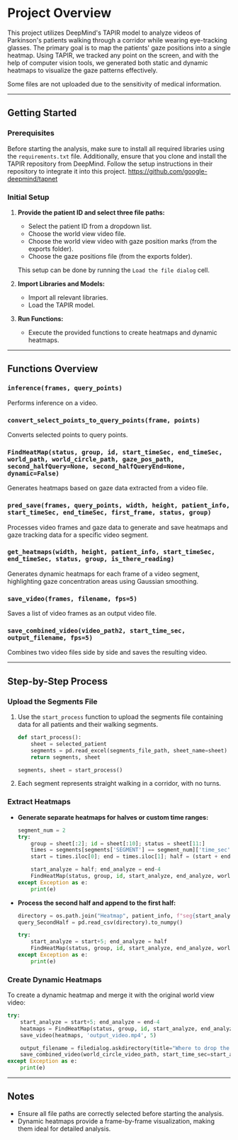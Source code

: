 # Project Overview

This project utilizes DeepMind's TAPIR model to analyze videos of Parkinson's patients walking through a corridor while wearing eye-tracking glasses. The primary goal is to map the patients' gaze positions into a single heatmap. Using TAPIR, we tracked any point on the screen, and with the help of computer vision tools, we generated both static and dynamic heatmaps to visualize the gaze patterns effectively.

Some files are not uploaded due to the sensitivity of medical information.

---

## Getting Started

### Prerequisites

Before starting the analysis, make sure to install all required libraries using the `requirements.txt` file.
Additionally, ensure that you clone and install the TAPIR repository from DeepMind. Follow the setup instructions in their repository to integrate it into this project.
https://github.com/google-deepmind/tapnet

### Initial Setup

1. **Provide the patient ID and select three file paths:**

   - Select the patient ID from a dropdown list.
   - Choose the world view video file.
   - Choose the world view video with gaze position marks (from the exports folder).
   - Choose the gaze positions file (from the exports folder).

   This setup can be done by running the `Load the file dialog` cell.

2. **Import Libraries and Models:**

   - Import all relevant libraries.
   - Load the TAPIR model.

3. **Run Functions:**

   - Execute the provided functions to create heatmaps and dynamic heatmaps.

---

## Functions Overview

### `inference(frames, query_points)`

Performs inference on a video.

### `convert_select_points_to_query_points(frame, points)`

Converts selected points to query points.

### `FindHeatMap(status, group, id, start_timeSec, end_timeSec, world_path, world_circle_path, gaze_pos_path, second_halfQuery=None, second_halfQueryEnd=None, dynamic=False)`

Generates heatmaps based on gaze data extracted from a video file.

### `pred_save(frames, query_points, width, height, patient_info, start_timeSec, end_timeSec, first_frame, status, group)`

Processes video frames and gaze data to generate and save heatmaps and gaze tracking data for a specific video segment.

### `get_heatmaps(width, height, patient_info, start_timeSec, end_timeSec, status, group, is_there_reading)`

Generates dynamic heatmaps for each frame of a video segment, highlighting gaze concentration areas using Gaussian smoothing.

### `save_video(frames, filename, fps=5)`

Saves a list of video frames as an output video file.

### `save_combined_video(video_path2, start_time_sec, output_filename, fps=5)`

Combines two video files side by side and saves the resulting video.

---

## Step-by-Step Process

### Upload the Segments File

1. Use the `start_process` function to upload the segments file containing data for all patients and their walking segments.

   ```python
   def start_process():
       sheet = selected_patient
       segments = pd.read_excel(segments_file_path, sheet_name=sheet)
       return segments, sheet

   segments, sheet = start_process()
   ```

2. Each segment represents straight walking in a corridor, with no turns.

### Extract Heatmaps

- **Generate separate heatmaps for halves or custom time ranges:**

  ```python
  segment_num = 2
  try:
      group = sheet[:2]; id = sheet[:10]; status = sheet[11:]
      times = segments[segments['SEGMENT'] == segment_num]['time_sec']
      start = times.iloc[0]; end = times.iloc[1]; half = (start + end) / 2

      start_analyze = half; end_analyze = end-4
      FindHeatMap(status, group, id, start_analyze, end_analyze, world_video_path, world_circle_video_path, gaze_pos_path, second_halfQuery=None)
  except Exception as e:
      print(e)
  ```

- **Process the second half and append to the first half:**

  ```python
  directory = os.path.join("Heatmap", patient_info, f"seg{start_analyze}_{end_analyze}", 'gaze-data.csv')
  query_SecondHalf = pd.read_csv(directory).to_numpy()

  try:
      start_analyze = start+5; end_analyze = half
      FindHeatMap(status, group, id, start_analyze, end_analyze, world_video_path, world_circle_video_path, gaze_pos_path, second_halfQuery=query_SecondHalf, second_halfQueryEnd=end)
  except Exception as e:
      print(e)
  ```

### Create Dynamic Heatmaps

To create a dynamic heatmap and merge it with the original world view video:

```python
try:
    start_analyze = start+5; end_analyze = end-4
    heatmaps = FindHeatMap(status, group, id, start_analyze, end_analyze, world_video_path, world_circle_video_path, gaze_pos_path, dynamic=True)
    save_video(heatmaps, 'output_video.mp4', 5)

    output_filename = filedialog.askdirectory(title="Where to drop the dynamic heat map?") + f'/DynamicHeatMap_{id}_{status}_{start_analyze}-{end_analyze}.mp4'
    save_combined_video(world_circle_video_path, start_time_sec=start_analyze, output_filename=output_filename)
except Exception as e:
    print(e)
```

---

## Notes

- Ensure all file paths are correctly selected before starting the analysis.
- Dynamic heatmaps provide a frame-by-frame visualization, making them ideal for detailed analysis.

